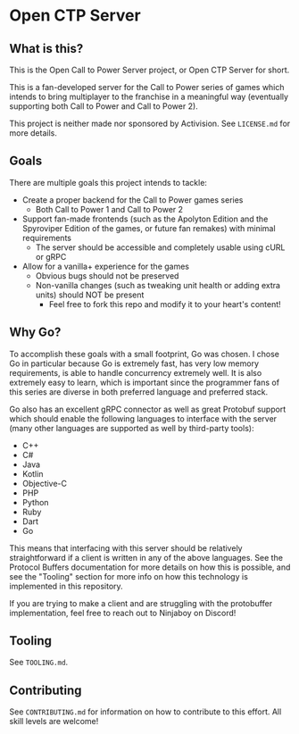 # Open CTP Server

## What is this?

This is the Open Call to Power Server project, or Open CTP Server for short.

This is a fan-developed server for the Call to Power series of games which intends to bring multiplayer to the franchise in a meaningful way (eventually supporting both Call to Power and Call to Power 2).

This project is neither made nor sponsored by Activision. See `LICENSE.md` for more details.

## Goals

There are multiple goals this project intends to tackle: 
- Create a proper backend for the Call to Power games series
    - Both Call to Power 1 and Call to Power 2
- Support fan-made frontends (such as the Apolyton Edition and the Spyroviper Edition of the games, or future fan remakes) with minimal requirements
    - The server should be accessible and completely usable using cURL or gRPC
- Allow for a vanilla+ experience for the games
    - Obvious bugs should not be preserved
    - Non-vanilla changes (such as tweaking unit health or adding extra units) should NOT be present
        - Feel free to fork this repo and modify it to your heart's content!

## Why Go?

To accomplish these goals with a small footprint, Go was chosen. I chose Go in particular because Go is extremely fast, has very low memory requirements, is able to handle concurrency extremely well. It is also extremely easy to learn, which is important since the programmer fans of this series are diverse in both preferred language and preferred stack. 

Go also has an excellent gRPC connector as well as great Protobuf support which should enable the following languages to interface with the server (many other languages are supported as well by third-party tools): 
- C++
- C#
- Java
- Kotlin
- Objective-C
- PHP
- Python
- Ruby
- Dart
- Go

This means that interfacing with this server should be relatively straightforward if a client is written in any of the above languages. See the Protocol Buffers documentation for more details on how this is possible, and see the "Tooling" section for more info on how this technology is implemented in this repository.

If you are trying to make a client and are struggling with the protobuffer implementation, feel free to reach out to Ninjaboy on Discord!

## Tooling

See `TOOLING.md`.

## Contributing

See `CONTRIBUTING.md` for information on how to contribute to this effort. All skill levels are welcome!
